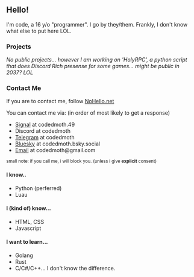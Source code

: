 ## Hello!
I'm code, a 16 y/o "programmer". I go by they/them.
Frankly, I don't know what else to put here LOL.

### Projects
  *No public projects...*
  *however I am working on 'HolyRPC', a python script that does Discord Rich presense for some games... might be public in 2037? LOL*

### Contact Me
If you are to contact me, follow [NoHello.net](https://www.nohello.net)

You can contact me via: (in order of most likely to get a response)
 - [Signal](https://signal.me/#eu/KopjTwUlTRev8ymkAtLjOfCa4u4aUvEj5QGwvZ9XlJSQ3XjwGwZENpvE88saKVR5) at codedmoth.49
 - Discord at codedmoth
 - [Telegram](https://t.me/codedmoth) at codedmoth
 - [Bluesky](https://codedmoth.bsky.social) at codedmoth.bsky.social
 - [Email](mailto:codedmoth@gmail.com) at codedmoth<span>@<span>gmail.com
   
<sup>small note: if you call me, i will block you. (unless i give **explicit** consent)<sup>

#### I know..
 - Python (perferred)
 - Luau
#### I (kind of) know...
 - HTML, CSS
 - Javascript
#### I want to learn...
 - Golang
 - Rust
 - C/C#/C++...
   I don't know the difference.
